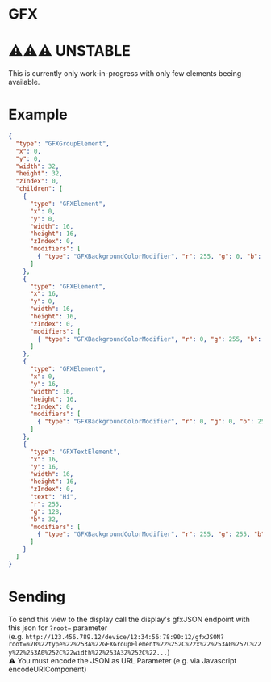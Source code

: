 # GFX
# ⚠️⚠️⚠️ UNSTABLE
This is currently only work-in-progress with only few elements beeing available.

# Example
```json
{
  "type": "GFXGroupElement",
  "x": 0,
  "y": 0,
  "width": 32,
  "height": 32,
  "zIndex": 0,
  "children": [
    {
      "type": "GFXElement",
      "x": 0,
      "y": 0,
      "width": 16,
      "height": 16,
      "zIndex": 0,
      "modifiers": [
        { "type": "GFXBackgroundColorModifier", "r": 255, "g": 0, "b": 0, "a": 255 }
      ]
    },
    {
      "type": "GFXElement",
      "x": 16,
      "y": 0,
      "width": 16,
      "height": 16,
      "zIndex": 0,
      "modifiers": [
        { "type": "GFXBackgroundColorModifier", "r": 0, "g": 255, "b": 0, "a": 255 }
      ]
    },
    {
      "type": "GFXElement",
      "x": 0,
      "y": 16,
      "width": 16,
      "height": 16,
      "zIndex": 0,
      "modifiers": [
        { "type": "GFXBackgroundColorModifier", "r": 0, "g": 0, "b": 255, "a": 255 }
      ]
    },
    {
      "type": "GFXTextElement",
      "x": 16,
      "y": 16,
      "width": 16,
      "height": 16,
      "zIndex": 0,
      "text": "Hi",
      "r": 255,
      "g": 128,
      "b": 32,
      "modifiers": [
        { "type": "GFXBackgroundColorModifier", "r": 255, "g": 255, "b": 255, "a": 255 } /* does not work currently */
      ]
    }
  ]
}
```

# Sending
To send this view to the display call the display's gfxJSON endpoint with this json for `?root=` parameter  
(e.g. `http://123.456.789.12/device/12:34:56:78:90:12/gfxJSON?root=%7B%22type%22%253A%22GFXGroupElement%22%252C%22x%22%253A0%252C%22y%22%253A0%252C%22width%22%253A32%252C%22...`)  
⚠️ You must encode the JSON as URL Parameter (e.g. via Javascript encodeURIComponent)